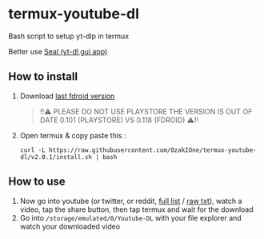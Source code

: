 # termux-youtube-dl

Bash script to setup yt-dlp in termux

Better use [Seal (yt-dl gui app)](https://github.com/JunkFood02/Seal)

## How to install

1. Download [last fdroid version](https://f-droid.org/en/packages/com.termux/)
   > ‼⚠ PLEASE DO NOT USE PLAYSTORE THE VERSION IS OUT OF DATE 0.101 (PLAYSTORE) VS 0.118 (FDROID) ⚠‼
2. Open termux & copy paste this :

   `curl -L https://raw.githubusercontent.com/OzakIOne/termux-youtube-dl/v2.0.1/install.sh | bash`

## How to use

1. Now go into youtube (or twitter, or reddit, [full list](https://github.com/yt-dlp/yt-dlp/blob/master/supportedsites.md) / [raw txt](https://raw.githubusercontent.com/yt-dlp/yt-dlp/master/supportedsites.md)), watch a video, tap the share button, then tap termux and wait for the download
2. Go into `/storage/emulated/0/Youtube-DL` with your file explorer and watch your downloaded video
